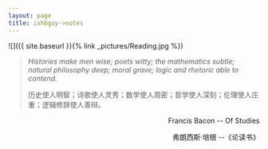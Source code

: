 ```yaml
---
layout: page
title: ishbguy->notes
---
```


![]({{ site.baseurl }}{% link _pictures/Reading.jpg %})

> *Histories make men wise; poets witty; the mathematics subtle; natural
> philosophy deep; moral grave; logic and rhetoric able to contend.*
>
> 历史使人明智；诗歌使人灵秀；数学使人周密；哲学使人深刻；伦理使人庄重；逻辑修辞使人善辩。 

<p align="right">Francis Bacon -- Of Studies</p>
<p align="right">弗朗西斯·培根 --《论读书》</p>

